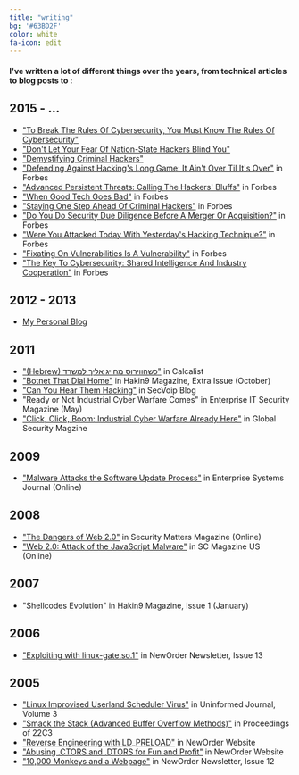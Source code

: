 ```yaml
---
title: "writing"
bg: '#63BD2F'
color: white
fa-icon: edit
---
```


#### I've written a lot of different things over the years, from technical articles to blog posts to <i class="fa fa-twitter"></i>:

## 2015 - ...
- ["To Break The Rules Of Cybersecurity, You Must Know The Rules Of Cybersecurity"](https://www.forbes.com/sites/forbestechcouncil/2020/02/12/to-break-the-rules-of-cybersecurity-you-must-know-the-rules-of-cybersecurity/#41031c24398c)
- ["Don't Let Your Fear Of Nation-State Hackers Blind You"](https://www.forbes.com/sites/forbestechcouncil/2019/12/02/dont-let-your-fear-of-nation-state-hackers-blind-you/#2612664e7579)
- ["Demystifying Criminal Hackers"](https://www.forbes.com/sites/forbestechcouncil/2019/09/19/demystifying-criminal-hackers/#5ff0ac151c1d)
- ["Defending Against Hacking's Long Game: It Ain't Over Til It's Over"](https://www.forbes.com/sites/forbestechcouncil/2019/08/02/defending-against-hackings-long-game-it-aint-over-til-its-over/) in Forbes
- ["Advanced Persistent Threats: Calling The Hackers' Bluffs"](https://www.forbes.com/sites/forbestechcouncil/2019/06/21/advanced-persistent-threats-calling-the-hackers-bluffs/) in Forbes
- ["When Good Tech Goes Bad"](https://www.forbes.com/sites/forbestechcouncil/2019/05/24/when-good-tech-goes-bad/) in Forbes
- ["Staying One Step Ahead Of Criminal Hackers"](https://www.forbes.com/sites/forbestechcouncil/2018/11/30/staying-one-step-ahead-of-criminal-hackers/) in Forbes
- ["Do You Do Security Due Diligence Before A Merger Or Acquisition?"](https://www.forbes.com/sites/forbestechcouncil/2019/03/01/do-you-do-security-due-diligence-before-a-merger-or-acquisition/#38fd17954535) in Forbes
- ["Were You Attacked Today With Yesterday's Hacking Technique?"](https://www.forbes.com/sites/forbestechcouncil/2018/08/22/were-you-attacked-today-with-yesterdays-hacking-technique/) in Forbes
- ["Fixating On Vulnerabilities Is A Vulnerability"](https://www.forbes.com/sites/forbestechcouncil/2018/06/05/fixating-on-vulnerabilities-is-a-vulnerability/) in Forbes
- ["The Key To Cybersecurity: Shared Intelligence And Industry Cooperation"](https://www.forbes.com/sites/forbestechcouncil/2017/02/15/the-key-to-cybersecurity-shared-intelligence-and-industry-cooperation/#3e2dfca07eb8) in Forbes

## 2012 - 2013
- [My Personal Blog](http://blog.ikotler.org)

## 2011
- ["(Hebrew) כשהווירוס מחייג אליך למשרד"](http://www.calcalist.co.il/internet/articles/0,7340,L-3552387,00.html) in Calcalist
- ["Botnet That Dial Home"](http://hakin9.org/hakin9-extra-botnet-052011/) in Hakin9 Magazine, Extra Issue (October)
- ["Can You Hear Them Hacking"](http://secvoip.com/2011/09/can-you-hear-them-hacking/) in SecVoip Blog
- "Ready or Not Industrial Cyber Warfare Comes" in Enterprise IT Security Magazine (May)
- ["Click, Click, Boom: Industrial Cyber Warfare Already Here"](http://www.globalsecuritymag.com/Analysis-by-Itzik-Kotler-CTO-of,20110331,22905.html) in Global Security Magzine

## 2009
- ["Malware Attacks the Software Update Process"](http://esj.com/articles/2009/12/01/malware-software-updates.aspx) in Enterprise Systems Journal (Online)

## 2008
- ["The Dangers of Web 2.0"](http://www.securitymattersmag.com/security-matters-magazine-article-detail.php?id=331) in Security Matters Magazine (Online)
- ["Web 2.0: Attack of the JavaScript Malware"](http://www.scmagazine.com/web-20-attack-of-the-javascript-malware/article/113132/) in SC Magazine US (Online)

## 2007
- "Shellcodes Evolution" in Hakin9 Magazine, Issue 1 (January)

## 2006
- ["Exploiting with linux-gate.so.1"](http://www.exploit-db.com/papers/13187/) in NewOrder Newsletter, Issue 13

## 2005
- ["Linux Improvised Userland Scheduler Virus"](http://www.uninformed.org/?v=3&a=6) in Uninformed Journal, Volume 3
- ["Smack the Stack (Advanced Buffer Overflow Methods)"](http://events.ccc.de/congress/2005/fahrplan/attachments/539-Paper_AdvancedBufferOverflowMethods.pdf) in Proceedings of 22C3
- ["Reverse Engineering with LD_PRELOAD"](http://securityvulns.com/articles/reveng/) in NewOrder Website
- ["Abusing .CTORS and .DTORS for Fun and Profit"](http://www.exploit-db.com/papers/13234/) in NewOrder Website
- ["10,000 Monkeys and a Webpage"](http://web.textfiles.com/hacking/10kmnkysnweb.txt) in NewOrder Newsletter, Issue 12

